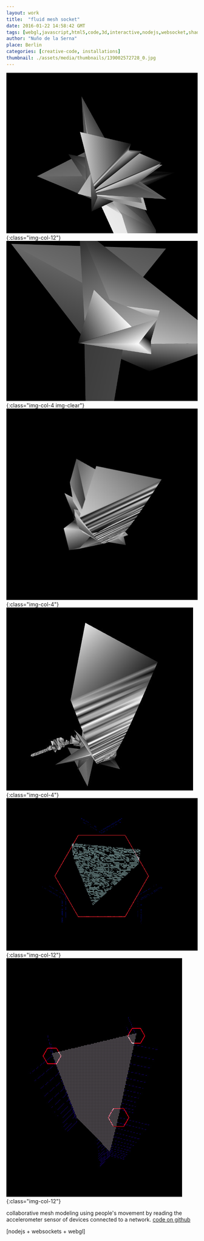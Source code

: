 ```yaml
---
layout: work
title:  "fluid mesh socket"
date: 2016-01-22 14:58:42 GMT
tags: [webgl,javascript,html5,code,3d,interactive,nodejs,websocket,shaders,glsl,mobile devices,computer graphics]
author: "Nuño de la Serna"
place: Berlin
categories: [creative-code, installations]
thumbnail: ./assets/media/thumbnails/139002572728_0.jpg
---
```

![137814892418_1](./assets/media/img/137814892418_1.png){:class="img-col-12"}![137814892418_0](./assets/media/img/137814892418_0.png){:class="img-col-4 img-clear"}![137814892418_2](./assets/media/img/137814892418_2.jpg){:class="img-col-4"}![137814892418_3](./assets/media/img/137814892418_3.jpg){:class="img-col-4"}![139002572728_0](./assets/media/img/139002572728_0.jpg){:class="img-col-12"}![139002572728_1](./assets/media/img/139002572728_1.jpg){:class="img-col-12"}


collaborative mesh modeling using people's movement by reading the accelerometer sensor of devices connected to a network.
[code on github](https://github.com/action-script/fluid-shape-socket/)


[nodejs + websockets + webgl]


